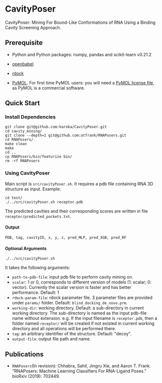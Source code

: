 
# CavityPoser
CavityPoser: Mining For Bound-Like Conformations of RNA Using a Binding Cavity Screening Approach.

## Prerequisite
* Python and Python packages: numpy, pandas and scikit-learn v0.21.2

* [openbabel](http://openbabel.org/wiki/Category:Installation)

* [rdock](http://rdock.sourceforge.net/installation/)

* [PyMOL](https://pymol.org/). For first time PyMOL users: you will need a [PyMOL license file](https://pymol.org/2/buy.html?q=buy), as PyMOL is a commercial software.

## Quick Start

### Install Dependencies
```
git clone git@github.com:karoka/CavityPoser.git
cd cavity_mining/
git clone --depth=1 git@github.com:atfrank/RNAPosers.git
cd RNAPosers/
make clean
make
cd ..
cp RNAPosers/bin/featurize bin/
rm -rf RNAPosers
```

### Using CavityPoser
Main script is `src/cavityPoser.sh`. It requires a pdb file containing RNA 3D structure as input.
Example:
```
cd test/
./../src/cavityPoser.sh receptor.pdb
```
The predicted cavities and their corresponding scores are written in file `receptor/predicted_pockets.txt`.

#### Output
```
PDB, tag, cavityID, x, y, z, pred_MLP, pred_XGB, pred_RF
```

#### Optional Arguments
```
./../src/cavityPoser.sh
```
It takes the following arguments:
*  `path-to-pdb-file`: input pdb file to perform cavity mining on.
* `scalar`: 1 or 0, corresponds to different version of models (1: scalar; 0: vector). Currently the scalar version is faster and has better performance. Default: 1
* `rdock-param-file`: rdock parameter file. 3 parameter files are provided under `params/` folder. Default: `blind_docking_de_novo.prm`.
* `working-dir`: working directory. Default: a sub-directory in current working directory. The sub-directory is named as the input pdb-file name without extension. e.g. If the input filename is `receptor.pdb`, then a folder named `receptor/` will be created if not existed in current working directory and all operations will be performed there.
* `tag`: an arbitrary identifier of the structure. Default:   "decoy".
* `output-file`: output file path and name.

## Publications

* `RNAPosers`(In revision): Chhabra, Sahil, Jingru Xie, and Aaron T. Frank. "RNAPosers: Machine Learning Classifiers For RNA-Ligand Poses." bioRxiv (2019): 702449.
